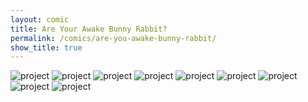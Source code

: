 ```yaml
---
layout: comic
title: Are Your Awake Bunny Rabbit?
permalink: /comics/are-you-awake-bunny-rabbit/
show_title: true
---
```


<img src='http://i.imgur.com/4PAQhuN.jpg' alt='project' />
<img src='http://i.imgur.com/umL0p6g.jpg' alt='project' />
<img src='http://i.imgur.com/yn6j6qa.jpg' alt='project' />
<img src='http://i.imgur.com/SshgOZ8.jpg' alt='project' />
<img src='http://i.imgur.com/F8IJVWU.jpg' alt='project' />
<img src='http://i.imgur.com/zjmIw57.jpg' alt='project' />
<img src='http://i.imgur.com/HKOa1tG.jpg' alt='project' />
<img src='http://i.imgur.com/xAMzb9e.jpg' alt='project' />
<img src='http://i.imgur.com/3sVZyCV.jpg' alt='project' />